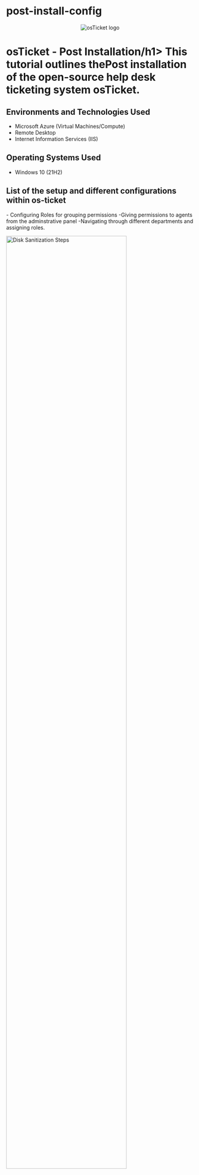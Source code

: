 # post-install-config
<p align="center">
<img src="https://i.imgur.com/Clzj7Xs.png" alt="osTicket logo"/>
</p>

<h1>osTicket - Post Installation/h1>
This tutorial outlines thePost installation of the open-source help desk ticketing system osTicket.<br />

<h2>Environments and Technologies Used</h2>

- Microsoft Azure (Virtual Machines/Compute)
- Remote Desktop
- Internet Information Services (IIS)

<h2>Operating Systems Used </h2>

- Windows 10</b> (21H2)

<h2>List of the setup and different configurations within os-ticket</h2>
 - Configuring Roles for grouping permissions
 -Giving permissions to agents from the adminstrative panel
 -Navigating through different departments and assigning roles.

 <p>
<img src="https://i.imgur.com/zG7V65I.png" height="80%" width="80%" alt="Disk Sanitization Steps"/>
</p>
